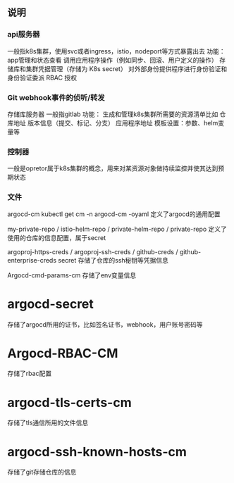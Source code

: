 ## 说明

### api服务器

一般指k8s集群，使用svc或者ingress，istio，nodeport等方式暴露出去
功能：
app管理和状态查看
调用应用程序操作（例如同步、回滚、用户定义的操作）
存储库和集群凭据管理（存储为 K8s secret）
对外部身份提供程序进行身份验证和身份验证委派
RBAC 授权

### Git webhook事件的侦听/转发

存储库服务器
一般指gitlab
功能：
生成和管理k8s集群所需要的资源清单比如
仓库地址
版本信息（提交、标记、分支）
应用程序地址
模板设置：参数、helm变量等

### 控制器

一般是opretor属于k8s集群的概念，用来对某资源对象做持续监控并使其达到预期状态

### 文件

argocd-cm
kubectl get cm -n argocd-cm -oyaml
定义了argocd的通用配置

my-private-repo / istio-helm-repo / private-helm-repo / private-repo
定义了使用的仓库的信息配置，属于secret

argoproj-https-creds / argoproj-ssh-creds / github-creds / github-enterprise-creds
secret 存储了仓库的ssh秘钥等凭据信息

Argocd-cmd-params-cm
存储了env变量信息

# argocd-secret

存储了argocd所用的证书，比如签名证书，webhook，用户账号密码等

# Argocd-RBAC-CM

存储了rbac配置

# argocd-tls-certs-cm

存储了tls通信所用的文件信息

# argocd-ssh-known-hosts-cm

存储了git存储仓库的信息
